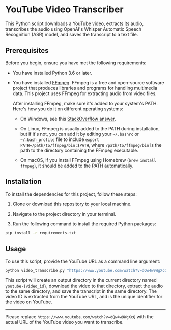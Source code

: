 # YouTube Video Transcriber

This Python script downloads a YouTube video, extracts its audio, transcribes the audio using OpenAI's Whisper Automatic Speech Recognition (ASR) model, and saves the transcript to a text file. 

## Prerequisites

Before you begin, ensure you have met the following requirements:

- You have installed Python 3.6 or later.
- You have installed [FFmpeg](https://ffmpeg.org/download.html). FFmpeg is a free and open-source software project that produces libraries and programs for handling multimedia data. This project uses FFmpeg for extracting audio from video files.

  After installing FFmpeg, make sure it's added to your system's PATH. Here's how you do it on different operating systems:

  - On Windows, see this [StackOverflow answer](https://stackoverflow.com/a/48556892).
  
  - On Linux, FFmpeg is usually added to the PATH during installation, but if it's not, you can add it by editing your `~/.bashrc` or `~/.bash_profile` file to include `export PATH=/path/to/ffmpeg/bin:$PATH`, where `/path/to/ffmpeg/bin` is the path to the directory containing the FFmpeg executable.
  
  - On macOS, if you install FFmpeg using Homebrew (`brew install ffmpeg`), it should be added to the PATH automatically.

## Installation

To install the dependencies for this project, follow these steps:

1. Clone or download this repository to your local machine.

2. Navigate to the project directory in your terminal.

3. Run the following command to install the required Python packages:

```bash
pip install -r requirements.txt
```

## Usage

To use this script, provide the YouTube URL as a command line argument:

```bash
python video_transcribe.py "https://www.youtube.com/watch?v=dQw4w9WgXcQ"
```

This script will create an output directory in the current directory named `youtube-{video_id}`, download the video to that directory, extract the audio to the same directory, and save the transcript in the same directory. The video ID is extracted from the YouTube URL, and is the unique identifier for the video on YouTube.

---

Please replace `https://www.youtube.com/watch?v=dQw4w9WgXcQ` with the actual URL of the YouTube video you want to transcribe.